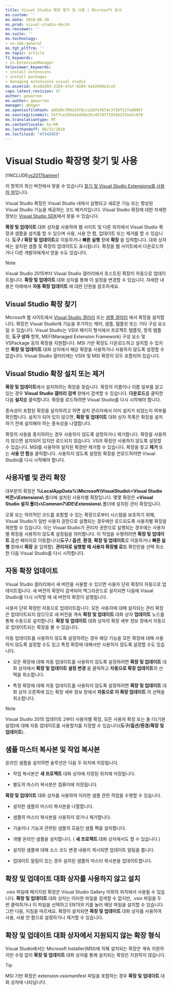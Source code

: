 ```yaml
---
title: Visual Studio 확장 찾기 및 사용 | Microsoft 문서
ms.custom: ''
ms.date: 2018-06-30
ms.prod: visual-studio-dev14
ms.reviewer: ''
ms.suite: ''
ms.technology:
- vs-ide-general
ms.tgt_pltfrm: ''
ms.topic: article
f1_keywords:
- vs.ExtensionManager
helpviewer_keywords:
- install extensions
- install packages
- managing extensions visual studio
ms.assetid: 4ca92d93-31b9-47ef-8109-4a429d9e2ca3
caps.latest.revision: 47
author: gewarren
ms.author: gewarren
manager: ghogen
ms.openlocfilehash: e05d9cf092d3f6cca3d7ef674c3f2bf137a0896f
ms.sourcegitcommit: 55f7ce2d5d2e458e35c45787f1935b237ee5c9f8
ms.translationtype: MT
ms.contentlocale: ko-KR
ms.lasthandoff: 08/22/2018
ms.locfileid: "47542859"
---
```

# <a name="finding-and-using-visual-studio-extensions"></a>Visual Studio 확장명 찾기 및 사용
[!INCLUDE[vs2017banner](../includes/vs2017banner.md)]

이 항목의 최신 버전에서 찾을 수 있습니다 [찾기 및 Visual Studio Extensions를 사용 하 여](https://docs.microsoft.com/visualstudio/ide/finding-and-using-visual-studio-extensions)입니다.  
  
Visual Studio 확장은 Visual Studio 내에서 실행되고 새로운 기능 또는 향상된 Visual Studio 기능을 제공하는 코드 패키지입니다. Visual Studio 확장에 대한 자세한 정보는 [Visual Studio SDK](../extensibility/visual-studio-sdk.md)에서 찾을 수 있습니다.  
  
 **확장 및 업데이트** 대화 상자를 사용하여 웹 사이트 및 다른 위치에서 Visual Studio 확장과 샘플을 설치를 할 수 있으며 사용, 사용 안 함, 업데이트 또는 제거를 할 수 있습니다. **도구 / 확장 및 업데이트**로 이동하거나 **빠른 실행** 창에 **확장** 을 입력합니다. 대화 상자에는 설치된 샘플 및 확장의 업데이트도 표시됩니다. 확장을 웹 사이트에서 다운로드하거나 다른 개발자에게서 얻을 수도 있습니다.  
  
> [!NOTE]
>  Visual Studio 2015부터 Visual Studio 갤러리에서 호스트된 확장이 자동으로 업데이트됩니다.  **확장 및 업데이트** 대화 상자를 통해 이 설정을 변경할 수 있습니다.  자세한 내용은 아래에서 **자동 확장 업데이트** 에 대한 단원을 참조하세요.  
  
## <a name="finding-visual-studio-extensions"></a>Visual Studio 확장 찾기  
 Microsoft 웹 사이트에서 [Visual Studio 갤러리](http://go.microsoft.com/fwlink/?LinkID=178891) 또는 [샘플 갤러리](http://go.microsoft.com/fwlink/?LinkId=245175) 에서 확장을 설치합니다. 확장은 Visual Studio에 기능을 추가하는 제어, 샘플, 템플릿 또는 기타 구성 요소일 수 있습니다. Visual Studio는 VSIX 패키지 형식에서 프로젝트 템플릿, 항목 템플릿, **도구 상자** 항목, MEF(Managed Extension Framework) 구성 요소 및 VSPackage 등의 확장을 지원합니다. MSI 기반 확장도 다운로드하고 설치할 수 있지만 **확장 및 업데이트** 대화 상자에서 해당 확장을 사용하거나 사용하지 않도록 설정할 수 없습니다. Visual Studio 갤러리에는 VSIX 및 MSI 확장이 모두 포함되어 있습니다.  
  
## <a name="installing-or-uninstalling-visual-studio-extensions"></a>Visual Studio 확장 설치 또는 제거  
 **확장 및 업데이트**에서 설치하려는 확장을 찾습니다. 확장의 이름이나 이름 일부를 알고 있는 경우 **Visual Studio 갤러리 검색** 창에서 검색할 수 있습니다. **다운로드**를 클릭한 다음 **설치**를 클릭합니다. 확장을 로드하려면 Visual Studio를 다시 시작해야 합니다.  
  
 종속성이 포함된 확장을 설치하려고 하면 설치 관리자에서 이미 설치가 되었는지 여부를 확인합니다. 설치가 되어 있지 않으면, **확장 및 업데이트** 대화 상자 목록은 확장을 설치하기 전에 설치해야 하는 종속성을 나열합니다.  
  
 확장의 사용을 중지하려는 경우 사용하지 않도록 설정하거나 제거합니다. 확장을 사용하지 않으면 설치되어 있지만 로드되지 않습니다. VSIX 확장만 사용하지 않도록 설정할 수 있습니다. MSI를 사용하여 설치된 확장만 제거할 수 있습니다. 확장을 찾고 **제거** 또는 **사용 안 함**을 클릭합니다. 사용하지 않도록 설정된 확장을 언로드하려면 Visual Studio를 다시 시작해야 합니다.  
  
## <a name="per-user-and-administrative-extensions"></a>사용자별 및 관리 확장  
 대부분의 확장은 **%LocalAppData%\Microsoft\VisualStudio\\<Visual Studio 버전\>\Extensions\\** 폴더에 설치된 사용자별 확장입니다. 몇몇 확장은 **\<Visual Studio 설치 폴더>\Common7\IDE\Extensions\\** 폴더에 설치된 관리 확장입니다.  
  
 오류 또는 악의적인 코드를 포함할 수 있는 확장으로부터 시스템을 보호하기 위해, Visual Studio가 일반 사용자 권한으로 실행되는 경우에만 로드되도록 사용자별 확장을 제한할 수 있습니다. 이는 Visual Studio가 관리자 권한으로 실행되는 경우에는 사용자별 확장을 사용하지 않도록 설정됨을 의미합니다. 이 작업을 수행하려면 **확장 및 업데이트** 옵션 페이지로 이동합니다(**도구 / 옵션**, **환경**, **확장 및 업데이트**로 이동하거나 **빠른 실행** 창에서 **확장** 을 입력함). **관리자로 실행할 때 사용자 확장별 로드** 확인란을 선택 취소한 다음 Visual Studio를 다시 시작합니다.  
  
## <a name="automatic-extension-updates"></a>자동 확장 업데이트  
 Visual Studio 갤러리에서 새 버전을 사용할 수 있으면 사용자 단위 확장이 자동으로 업데이트됩니다.  새 버전의 확장이 검색되어 백그라운드로 설치되면 다음에 Visual Studio를 다시 시작할 때 새 버전의 확장이 실행됩니다.  
  
 사용자 단위 확장만 자동으로 업데이트됩니다.  모든 사용자에 대해 설치되는 관리 확장은 업데이트되지 않으므로 새 버전을 계속 **확장 및 업데이트** 대화 상자 **업데이트** 노드를 통해 수동으로 설치합니다. **확장 및 업데이트** 대화 상자의 확장 세부 정보 창에서 자동으로 업데이트되는 확장을 볼 수 있습니다.  
  
 자동 업데이트를 사용하지 않도록 설정하려는 경우 해당 기능을 모든 확장에 대해 사용하지 않도록 설정할 수도 있고 특정 확장에 대해서만 사용하지 않도록 설정할 수도 있습니다.  
  
-   모든 확장에 대해 자동 업데이트를 사용하지 않도록 설정하려면 **확장 및 업데이트** 대화 상자에서 **확장 및 업데이트 설정 변경** 을 클릭하고 **자동으로 확장 업데이트**의 선택을 취소합니다.  
  
-   특정 확장에 대해 자동 업데이트를 사용하지 않도록 설정하려면 **확장 및 업데이트** 대화 상자 오른쪽에 있는 확장 세부 정보 창에서 **자동으로 이 확장 업데이트** 의 선택을 취소합니다.  
  
> [!NOTE]
>  Visual Studio 2015 업데이트 2부터 사용자별 확장, 모든 사용자 확장 또는 둘 다(기본 설정)에 대해 자동 업데이트를 사용할지를 지정할 수 있습니다(**도구/옵션/환경/확장 및 업데이트**).  
  
## <a name="sample-master-copies-and-working-copies"></a>샘플 마스터 복사본 및 작업 복사본  
 온라인 샘플을 설치하면 솔루션은 다음 두 위치에 저장됩니다.  
  
-   작업 복사본은 **새 프로젝트** 대화 상자에 지정된 위치에 저장됩니다.  
  
-   별도의 마스터 복사본은 컴퓨터에 저장됩니다.  
  
 **확장 및 업데이트** 대화 상자를 사용하여 이러한 샘플 관련 작업을 수행할 수 있습니다.  
  
-   설치한 샘플의 마스터 복사본을 나열합니다.  
  
-   샘플의 마스터 복사본을 사용하지 않거나 제거합니다.  
  
-   기술이나 기능과 관련된 샘플의 모음인 샘플 팩을 설치합니다.  
  
-   개별 온라인 샘플을 설치합니다. ( **새 프로젝트** 대화 상자에서도 할 수 있습니다.)  
  
-   설치된 샘플에 대해 소스 코드 변경 내용이 게시되면 업데이트 알림을 봅니다.  
  
-   업데이트 알림이 있는 경우 설치된 샘플의 마스터 복사본을 업데이트합니다.  
  
## <a name="installing-without-using-the-extensions-and-updates-dialog-box"></a>확장 및 업데이트 대화 상자를 사용하지 않고 설치  
 .vsix 파일에 패키지된 확장은 Visual Studio Gallery 이외의 위치에서 사용될 수 있습니다. **확장 및 업데이트** 대화 상자는 이러한 파일을 검색할 수 없지만, .vsix 파일을 두 번 클릭하거나 이 파일을 선택하고 ENTER 키를 눌러 해당 파일을 설치할 수 있습니다. 그런 다음, 지침을 따르세요. 확장이 설치되면 **확장 및 업데이트** 대화 상자를 사용하여 사용, 사용 안 함으로 설정하거나 제거할 수 있습니다.  
  
## <a name="extension-types-not-supported-by-the-extensions-and-updates-dialog-box"></a>확장 및 업데이트 대화 상자에서 지원되지 않는 확장 형식  
 Visual Studio에서는 Microsoft Installer(MSI)에 의해 설치되는 확장은 계속 지원하지만 수정 없이 **확장 및 업데이트** 대화 상자를 통해 설치되는 확장은 지원하지 않습니다.  
  
> [!TIP]
>  MSI 기반 확장은 extension.vsixmanifest 파일을 포함하는 경우 **확장 및 업데이트** 대화 상자에 나타납니다.



